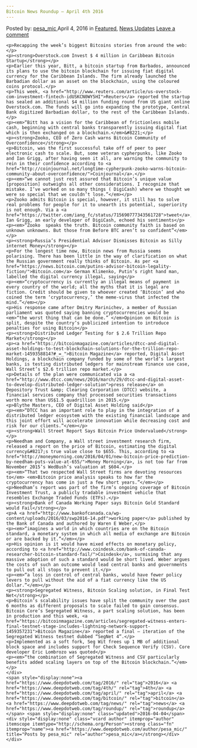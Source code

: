 ```yaml
---
Bitcoin News Roundup – April 4th 2016
---
```

<article class="post-listing post-13630 post type-post status-publish format-standard has-post-thumbnail hentry  tag-3336 tag-4th tag-april tag-bitcoin tag-news tag-roundup">
    <div class="post-inner">
        <span>Posted by: <a href="https://www.deepdotweb.com/author/pesa_mic/" title="">pesa_mic </a></span>
    <span>April 4, 2016</span>
    <span>in <a href="https://www.deepdotweb.com/category/deepdot-news/" rel="category tag">Featured</a>, <a href="https://www.deepdotweb.com/category/news-updates/" rel="category tag">News Updates</a></span>
    <span><a href="https://www.deepdotweb.com/2016/04/04/bitcoin-news-roundup-april-4th-2016/#respond">Leave a comment</a></span>
    </p>
    <div class="clear"></div>
    
    <p>Recapping the week’s biggest Bitcoins stories from around the web:</p>
    <p><strong>Overstock.com Invest $ 4 million in Caribbean Bitcoin Startup</strong></p>
    <p>Earlier this year, Bitt, a bitcoin startup from Barbados, announced its plans to use the bitcoin blockchain for issuing fiat digital currency for the Caribbean Islands. The firm already launched the Barbadian dollar as an asset on the blockchain, using the coloured coins protocol.</p>
    <p>This week, <a href="http://www.reuters.com/article/us-overstock-com-investment-fintech-idUSKCN0WY5HI">Reuters</a> reported the startup has sealed an additional $4 million funding round from US giant online Overstock.com. The funds will go into expanding the prototype, Central Bank digitized Barbadian dollar, to the rest of the Caribbean Islands.</p>
    <p><em>“Bitt has a vision for the Caribbean of frictionless mobile cash, beginning with central banks transparently issuing digital fiat which is then exchanged on a blockchain.</em>&#8221;</p>
    <p><strong>Zooko, CEO of Zero Cash warns Bitcoin Community of Overconfidence</strong></p>
    <p>Bitcoin, was the first successful take off of peer to peer electronic cash to scale. But, some veteran cypherpunks, like Zooko and Ian Grigg, after having seen it all, are warning the community to rein in their confidence according to <a href="http://coinjournal.net/longtime-cypherpunk-zooko-warns-bitcoin-community-about-overconfidence/">Coinjournal</a>.</p>
    <p><em>“we cannot just rest assured that Bitcoin’s unique value [proposition] outweighs all other considerations. I recognize that mistake. I’ve worked on so many things ( DigiCash) where we thought we were so special that we couldn’t lose.”</em></p>
    <p>Zooko admits Bitcoin is special, however, it still has to solve real problems for people for it to unearth its potential, superiority is not enough. Via a <a href="https://twitter.com/iang_fc/status/715690777343561728">tweet</a>, Ian Grigg, an early developer of DigiCash, echoed his sentiments</p>
    <p><em>“Zooko  speaks the truth. Bitcoin community faith is based on unknown unknowns. But those from Before BTC aren’t so confident”</em></p>
    <p><strong>Russia’s Presidential Advisor Dismisses Bitcoin as Silly internet Money</strong></p>
    <p>For the longest time now, Bitcoin news from Russia seems polarising. There has been little in the way of clarification on what the Russian government really thinks of Bitcoin. As per <a href="https://news.bitcoin.com/putins-advisor-bitcoin-legality-fiction/">Bitcoin.com</a> German Klimenko, Putin’s right hand man, labelled the digital currency illegal, saying</p>
    <p><em>“cryptocurrency is currently an illegal means of payment in every country of the world; all the myths that it is legal are fiction. Credit should be given to whoever created ‘Bitcoin’ and who coined the term ‘cryptocurrency,’ the meme-virus that infected the mind.”</em></p>
    <p>His response came after Dmitry Marinichev, a member of Russian parliament was quoted saying banning cryptocurrencies would be <em>“the worst thing that can be done.” </em>Opinion on Bitcoin is split, despite the country’s publicized intention to introduce penalties for using Bitcoin</p>
    <p><strong>Distributed Ledger Testing for $ 2.6 Trillion Repo Market</strong></p>
    <p><a href="https://bitcoinmagazine.com/articles/dtcc-and-digital-asset-holdings-to-test-blockchain-solutions-for-the-trillion-repo-market-1459358814?#_=_">Bitcoin Magazine</a> reported, Digital Asset Holdings, a blockchain company funded by some of the world’s largest banks, is testing distributed ledgers for mainstream finance use case, Wall Street’s $2.6 trillion repo market.</p>
    <p>Details of the plan were communicated via a <a href="http://www.dtcc.com/news/2016/march/29/dtcc-and-digital-asset-to-develop-distributed-ledger-solution">press release</a> on Depository Trust &amp; Clearing Corporation (DTCC) website, a financial services company that processed securities transactions worth more than US$1.5 quadrillion in 2015.</p>
    <p>Blythe Masters, CEO of Digital Asset Holding said</p>
    <p><em>“DTCC has an important role to play in the integration of a distributed ledger ecosystem with the existing financial landscape and this joint effort will accelerate innovation while decreasing cost and risk for our clients.”</em></p>
    <p><strong>Wall Street Report Says Bitcoin Price Undervalued</strong></p>
    <p>Needham and Company, a Wall street investment research firm, released a report on the price of Bitcoin, estimating the digital currency&#8217;s true value close to $655. This, according to <a href="http://moneymorning.com/2016/04/01/new-bitcoin-price-prediction-by-needham-puts-value-at-655/">Money Morning</a>, is not too far from November 2015’s WedBush’s valuation at $604.</p>
    <p><em>“That two respected Wall Street firms are devoting resources to</em> <em>Bitcoin price analysis speaks to how far the cryptocurrency has come in just a few short years.”</em></p>
    <p>Needham’s report was part of the firm’s ongoing coverage of Bitcoin Investment Trust, a publicly tradable investment vehicle that resembles Exchange Traded Funds (ETFs).</p>
    <p><strong>Bank of Canada Working Paper says Bitcoin Gold Standard would Fail</strong></p>
    <p>A <a href="http://www.bankofcanada.ca/wp-content/uploads/2016/03/swp2016-14.pdf">working paper</a> published by the Bank of Canada and authored by Waren E Weber,</p>
    <p><em>“imagines a world in which countries are on the Bitcoin standard, a monetary system in which all media of exchange are Bitcoin or are backed by it.”</em></p>
    <p>His opinion is it would have mixed effects on monetary policy, according to <a href="http://www.coindesk.com/bank-of-canada-researcher-bitcoin-standard-fail/">Coindesk</a>, surmising that any massive adoption of such a standard would be short lived. Weber argues the costs of such an outcome would lead central banks and governments to pull out all stops to prevent it.</p>
    <p><em>“a loss in control of central banks, would have fewer policy levers to pull without the aid of a fiat currency like the US dollar.”</em></p>
    <p><strong>Segregated Witness, Bitcoin Scaling solution, in Final Test Net</strong></p>
    <p>Bitcoin’s scalability issues have split the community over the past 6 months as different proposals to scale failed to gain consensus. Bitcoin Core’s Segregated Witness, a part scaling solution, has been in production and this week, <a href="https://bitcoinmagazine.com/articles/segregated-witness-enters-final-testnet-stage-includes-lightning-network-support-1459357231">Bitcoin Magazine</a> reported a final – iteration of the Segregated Witness testnet dubbed “SegNet 4”.</p>
    <p>Implemented as a soft fork, Seg Wit frees up 1 MB of additional block space and includes support for Check Sequence Verify (CSV). Core developer Eric Lombrozo was quoted</p>
    <p><em>“the combination of Segregated Witness and CSV particularly benefits added scaling layers on top of the Bitcoin blockchain.”</em></p>
    </div>
    <span style="display:none"><a href="https://www.deepdotweb.com/tag/2016/" rel="tag">2016</a> <a href="https://www.deepdotweb.com/tag/4th/" rel="tag">4th</a> <a href="https://www.deepdotweb.com/tag/april/" rel="tag">april</a> <a href="https://www.deepdotweb.com/tag/bitcoin/" rel="tag">bitcoin</a> <a href="https://www.deepdotweb.com/tag/news/" rel="tag">news</a> <a href="https://www.deepdotweb.com/tag/roundup/" rel="tag">roundup</a></span> <span style="display:none" class="updated">2016-04-04</span>
    <div style="display:none" class="vcard author" itemprop="author" itemscope itemtype="http://schema.org/Person"><strong class="fn" itemprop="name"><a href="https://www.deepdotweb.com/author/pesa_mic/" title="Posts by pesa_mic" rel="author">pesa_mic</a></strong></div>
    </div>
</article>

